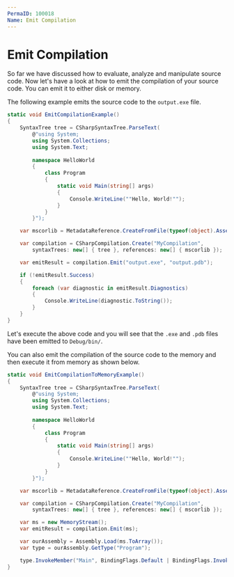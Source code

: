 ```yaml
---
PermaID: 100018
Name: Emit Compilation
---
```


# Emit Compilation

So far we have discussed how to evaluate, analyze and manipulate source code. Now let's have a look at how to emit the compilation of your source code. You can emit it to either disk or memory. 

The following example emits the source code to the `output.exe` file. 
```csharp
static void EmitCompilationExample()
{
    SyntaxTree tree = CSharpSyntaxTree.ParseText(
        @"using System;
        using System.Collections;
        using System.Text;
         
        namespace HelloWorld
        {
            class Program
            {
                static void Main(string[] args)
                {
                    Console.WriteLine(""Hello, World!"");
                }
            }
        }");

    var mscorlib = MetadataReference.CreateFromFile(typeof(object).Assembly.Location);

    var compilation = CSharpCompilation.Create("MyCompilation",
        syntaxTrees: new[] { tree }, references: new[] { mscorlib });

    var emitResult = compilation.Emit("output.exe", "output.pdb");

    if (!emitResult.Success)
    {
        foreach (var diagnostic in emitResult.Diagnostics)
        {
            Console.WriteLine(diagnostic.ToString());
        }
    }
}
```

Let's execute the above code and you will see that the `.exe` and `.pdb` files have been emitted to `Debug/bin/`. 

You can also emit the compilation of the source code to the memory and then execute it from memory as shown below.

```csharp
static void EmitCompilationToMemoryExample()
{
    SyntaxTree tree = CSharpSyntaxTree.ParseText(
        @"using System;
        using System.Collections;
        using System.Text;
         
        namespace HelloWorld
        {
            class Program
            {
                static void Main(string[] args)
                {
                    Console.WriteLine(""Hello, World!"");
                }
            }
        }");

    var mscorlib = MetadataReference.CreateFromFile(typeof(object).Assembly.Location);

    var compilation = CSharpCompilation.Create("MyCompilation",
        syntaxTrees: new[] { tree }, references: new[] { mscorlib });

    var ms = new MemoryStream();
    var emitResult = compilation.Emit(ms);

    var ourAssembly = Assembly.Load(ms.ToArray());
    var type = ourAssembly.GetType("Program");

    type.InvokeMember("Main", BindingFlags.Default | BindingFlags.InvokeMethod, null, null, null);
}
```
